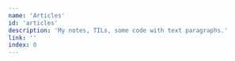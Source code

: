 ```yaml
---
name: 'Articles'
id: 'articles'
description: 'My notes, TILs, some code with text paragraphs.'
link: ''
index: 0
---
```


